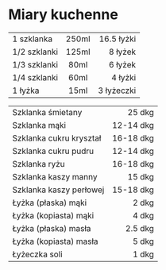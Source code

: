 # Miary kuchenne

|                  |            |            |
|:-----------------|:----------:|-----------:|
| 1 szklanka       |      250ml | 16.5 łyżki |
| 1/2 szklanki     |      125ml |    8 łyżek |
| 1/3 szklanki     |       80ml |    6 łyżek |
| 1/4 szklanki     |       60ml |    4 łyżki |
| 1 łyżka          |       15ml | 3 łyżeczki |

|                             |              |
|-----------------------------|-------------:|
| Szklanka śmietany           |       25 dkg |
| Szklanka mąki               |    12-14 dkg |
| Szklanka cukru kryształ     |    16-18 dkg |
| Szklanka cukru pudru        |    12-14 dkg |
| Szklanka ryżu               |    16-18 dkg |
| Szklanka kaszy manny        |       15 dkg |
| Szklanka kaszy perłowej     |    15-18 dkg |
| Łyżka (płaska) mąki         |        2 dkg |
| Łyżka (kopiasta) mąki       |        4 dkg |
| Łyżka (płaska) masła        |      2.5 dkg |
| Łyżka (kopiasta) masła      |        5 dkg |
| Łyżeczka soli               |        1 dkg |
